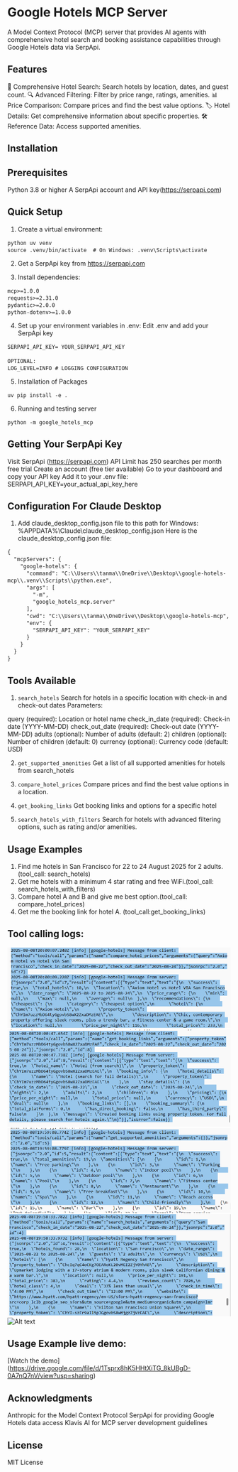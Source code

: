 # Google Hotels MCP Server

A Model Context Protocol (MCP) server that provides AI agents with comprehensive hotel search and booking assistance capabilities through Google Hotels data via SerpApi.

## Features
🏨 Comprehensive Hotel Search: Search hotels by location, dates, and guest count.
🔍 Advanced Filtering: Filter by price range, ratings, amenities.
📊 Price Comparison: Compare prices and find the best value options.
🏷️ Hotel Details: Get comprehensive information about specific properties.
🛠️ Reference Data: Access supported amenities.

## Installation 

## Prerequisites

Python 3.8 or higher
A SerpApi account and API key(https://serpapi.com)

## Quick Setup

1. Create a virtual environment:
```
python uv venv
source .venv/bin/activate  # On Windows: .venv\Scripts\activate
```
2. Get a SerpApi key from https://serpapi.com

3. Install dependencies:
```
mcp>=1.0.0
requests>=2.31.0
pydantic>=2.0.0
python-dotenv>=1.0.0
```
4. Set up your environment variables in .env:
Edit .env and add your SerpApi key 
```
SERPAPI_API_KEY= YOUR_SERPAPI_API_KEY

OPTIONAL:
LOG_LEVEL=INFO # LOGGING CONFIGURATION 
```
5. Installation of Packages
```
uv pip install -e .
```
6. Running and testing server
```
python -m google_hotels_mcp
```

## Getting Your SerpApi Key

Visit SerpApi (https://serpapi.com)
API Limit has 250 searches per month free trial
Create an account (free tier available)
Go to your dashboard and copy your API key
Add it to your .env file:
SERPAPI_API_KEY=your_actual_api_key_here

## Configuration For Claude Desktop
1. Add claude_desktop_config.json file to this path for Windows: %APPDATA%\Claude\claude_desktop_config.json
  Here is the claude_desktop_config.json file:
  ```
  {
    "mcpServers": {
      "google-hotels": {
        "command": "C:\\Users\\tanma\\OneDrive\\Desktop\\google-hotels-mcp\\.venv\\Scripts\\python.exe",
        "args": [
          "-m",
          "google_hotels_mcp.server"
        ],
        "cwd": "C:\\Users\\tanma\\OneDrive\\Desktop\\google-hotels-mcp",
        "env": {
          "SERPAPI_API_KEY": "YOUR_SERPAPI_KEY"
        }
      }
    }
  }
  ```

## Tools Available

1. `search_hotels`
Search for hotels in a specific location with check-in and check-out dates
Parameters:

query (required): Location or hotel name
check_in_date (required): Check-in date (YYYY-MM-DD)
check_out_date (required): Check-out date (YYYY-MM-DD)
adults (optional): Number of adults (default: 2)
children (optional): Number of children (default: 0)
currency (optional): Currency code (default: USD)

2. `get_supported_amenities`
Get a list of all supported amenities for hotels from search_hotels

3. `compare_hotel_prices`
Compare prices and find the best value options in a location.

4. `get_booking_links`
Get booking links and options for a specific hotel

5. `search_hotels_with_filters`
Search for hotels with advanced filtering options, such as rating and/or amenities.

## Usage Examples
1. Find me hotels in San Francisco for 22 to 24 August 2025 for 2 adults. (tool_call: search_hotels)
2. Get me hotels with a minimum 4 star rating and free WiFi.(tool_call: search_hotels_with_filters)
3. Compare hotel A and B and give me best option.(tool_call: compare_hotel_prices)
4. Get me the booking link for hotel A. (tool_call:get_booking_links)

## Tool calling logs:
![Alt text](log_images\compare_hotel_prices_tool_call.png)
![Alt text](log_images\get_booking_links_tool_call.png)
![Alt text](log_images\get_supported_amenities_tool_call.png)
![Alt text](log_images\search_hotels_tool_call.png)
![Alt text](log_images\search_hotels_with_filters_tool_call.png)

## Usage Example live demo:
[Watch the demo] (https://drive.google.com/file/d/1Tsprx8hK5HHtXiTG_8kUBgD-0A7nQ7nV/view?usp=sharing)

## Acknowledgments
Anthropic for the Model Context Protocol
SerpApi for providing Google Hotels data access
Klavis AI for MCP server development guidelines

## License
MIT License